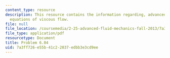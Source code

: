 ```yaml
---
content_type: resource
description: This resource contains the information regarding, advanced fluid mechanics,
  equations of viscous flow.
file: null
file_location: /coursemedia/2-25-advanced-fluid-mechanics-fall-2013/7a3ff726e55b41c22037edbb3e3cd9ee_MIT2_25F13_Shapi-6.04-Prob.pdf
file_type: application/pdf
resourcetype: Document
title: Problem 6.04
uid: 7a3ff726-e55b-41c2-2037-edbb3e3cd9ee
---
```

